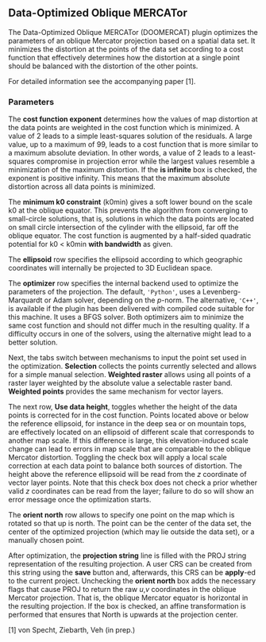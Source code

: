## Data-Optimized Oblique MERCATor
The Data-Optimized Oblique MERCATor (DOOMERCAT)
plugin optimizes the parameters of an oblique
Mercator projection based on a spatial data set.
It minimizes the distortion at the points of
the data set according to a cost function that
effectively determines how the distortion at a
single point should be balanced with the
distortion of the other points.

For detailed information see the accompanying
paper [1].

### Parameters
The **cost function exponent** determines how
the values of map distortion at the data points
are weighted in the cost function
which is minimized. A value of 2 leads to a
simple least-squares solution of the
residuals. A large value, up to a maximum of
99, leads to a cost function that is more
similar to a maximum absolute deviation. In
other words, a value of 2 leads to a
least-squares compromise in projection error
while the largest values resemble a
minimization of the maximum distortion.
If the **is infinite** box is checked, the
exponent is positive infinity. This means that
the maximum absolute distortion across all data
points is minimized.

The **minimum k0 constraint** (k0min) gives a
soft lower bound on the scale k0 at the
oblique equator. This prevents the algorithm
from converging to small-circle solutions,
that is, solutions in which the data points
are located on small circle intersection of
the cylinder with the ellipsoid, far off the
oblique equator. The cost function is
augmented by a half-sided quadratic potential
for k0 < k0min **with bandwidth** as
given.

The **ellipsoid** row specifies the ellipsoid
according to which geographic coordinates
will internally be projected to 3D Euclidean
space.

The **optimizer** row specifies the internal
backend used to optimize the parameters of the
projection. The default, `'Python'`, uses a
Levenberg-Marquardt or Adam solver, depending
on the *p*-norm. The alternative, `'C++'`, is
available if the plugin has been delivered with
compiled code suitable for this machine. It
uses a BFGS solver. Both optimizers aim to
minimize the same cost function and should not
differ much in the resulting quality. If a
difficulty occurs in one of the solvers, using
the alternative might lead to a better solution.

Next, the tabs switch between mechanisms
to input the point set used in the
optimization. **Selection** collects the
points currently selected and allows for a
simple manual selection. **Weighted raster**
allows using all points of a raster layer
weighted by the absolute value a selectable
raster band. **Weighted points** provides the
same mechanism for vector layers.

The next row, **Use data height**, toggles
whether the height of the data points is
corrected for in the cost function. Points
located above or below the reference ellipsoid,
for instance in the deep sea or on mountain
tops, are effectively located on an ellipsoid
of different scale that corresponds to another
map scale. If this difference is large, this
elevation-induced scale change can lead to
errors in map scale that are comparable to the
oblique Mercator distortion. Toggling the check
box will apply a local scale correction at each
data point to balance both sources of
distortion. The height above the reference
ellipsoid will be read from the *z* coordinate
of vector layer points. Note that this check
box does not check a prior whether valid
*z* coordinates can be read from the layer;
failure to do so will show an error message once
the optimization starts.

The **orient north** row allows to specify one
point on the map which is rotated so that up
is north. The point can be the center of the
data set, the center of the optimized projection
(which may lie outside the data set), or a
manually chosen point.

After optimization, the **projection string**
line is filled with the PROJ string
representation of the resulting projection. A
user CRS can be created from this string
using the **save** button and, afterwards,
this CRS can be **apply**-ed to the current
project. Unchecking the **orient north** box
adds the necessary flags that cause PROJ to
return the raw *u*,*v* coordinates in the
oblique Mercator projection. That is, the
oblique Mercator equator is horizontal in the
resulting projection. If the box is checked,
an affine transformation is performed that
ensures that North is upwards at the
projection center.

[1] von Specht, Ziebarth, Veh (in prep.)
